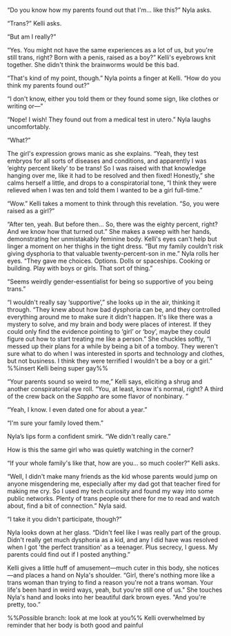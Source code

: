 “Do you know how my parents found out that I'm… like this?” Nyla asks. 

“Trans?” Kelli asks.

“But am I really?”

“Yes. You might not have the same experiences as a lot of us, but you're still trans, right? Born with a penis, raised as a boy?” Kelli's eyebrows knit together. She didn't think the brainworms would be this bad. 

“That's kind of my point, though.” Nyla points a finger at Kelli. “How do you think my parents found out?”

“I don't know, either you told them or they found some sign, like clothes or writing or—”

“Nope! I wish! They found out from a medical test in utero.” Nyla laughs uncomfortably.

“What?”

The girl's expression grows manic as she explains. “Yeah, they test embryos for all sorts of diseases and conditions, and apparently I was ‘eighty percent likely’ to be trans! So I was raised with that knowledge hanging over me, like it had to be resolved and then fixed! Honestly,” she calms herself a little, and drops to a conspiratorial tone, “I think they were relieved when I was ten and told them I wanted to be a girl full-time.”

“Wow.” Kelli takes a moment to think through this revelation. “So, you were raised as a girl?”

“After ten, yeah. But before then... So, there was the eighty percent, right? And we know how that turned out.” She makes a sweep with her hands, demonstrating her unmistakably feminine body. Kelli's eyes can't help but linger a moment on her thighs in the tight dress. “But my family couldn't risk giving dysphoria to that valuable twenty-percent-son in me.” Nyla rolls her eyes. “They gave me choices. Options. Dolls or spaceships. Cooking or building. Play with boys or girls. That sort of thing.”

“Seems weirdly gender-essentialist for being so supportive of you being trans.”

“I wouldn't really say ‘supportive’,” she looks up in the air, thinking it through. “They knew about how bad dysphoria can be, and they controlled everything around me to make sure it didn't happen. It's like there was a mystery to solve, and my brain and body were places of interest. If they could only find the evidence pointing to ‘girl’ or ‘boy’, maybe they could figure out how to start treating me like a person.” She chuckles softly, “I messed up their plans for a while by being a bit of a tomboy. They weren't sure what to do when I was interested in sports and technology and clothes, but not business. I think they were terrified I wouldn't be a boy or a girl.” %%insert Kelli being super gay%%

“Your parents sound so weird to me,” Kelli says, eliciting a shrug and another conspiratorial eye roll. “You, at least, know it's normal, right? A third of the crew back on the *Sappho* are some flavor of nonbinary. ”

“Yeah, I know. I even dated one for about a year.”

“I'm sure your family loved them.”

Nyla’s lips form a confident smirk. “We didn't really care.”

How is this the same girl who was quietly watching in the corner?

“If your whole family's like that, how are you… so much cooler?” Kelli asks. 

“Well, I didn't make many friends as the kid whose parents would jump on anyone misgendering me, especially after my dad got that teacher fired for making me cry. So I used my tech curiosity and found my way into some public networks. Plenty of trans people out there for me to read and watch about, find a bit of connection.” Nyla said.

“I take it you didn't participate, though?”

Nyla looks down at her glass. “Didn't feel like I was really part of the group. Didn't really get much dysphoria as a kid, and any I did have was resolved when I got 'the perfect transition' as a teenager. Plus secrecy, I guess. My parents could find out if I posted anything.”

Kelli gives a little huff of amusement—much cuter in this body, she notices—and places a hand on Nyla's shoulder. “Girl, there's nothing more like a trans woman than trying to find a reason you're not a trans woman. Your life's been hard in weird ways, yeah, but you're still one of us." She touches Nyla's hand and looks into her beautiful dark brown eyes. "And you're pretty, too.”

%%Possible branch: look at me look at you%% Kelli overwhelmed by reminder that her body is both good and painful
